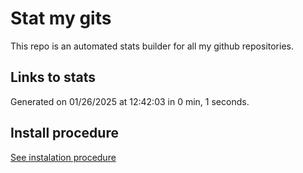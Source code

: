 # Stat my gits

This repo is an automated stats builder for all my github repositories.

## Links to stats


Generated on 01/26/2025 at 12:42:03 in 0 min, 1 seconds.

## Install procedure

[See instalation procedure](./src/install.md)
